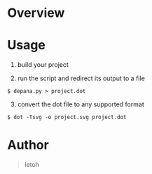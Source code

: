 # Overview


# Usage

1. build your project

2. run the script and redirect its output to a file

`$ depana.py > project.dot`

3. convert the dot file to any supported format

`$ dot -Tsvg -o project.svg project.dot`


# Author

> letoh <letoh DOT tw AT gmail>


